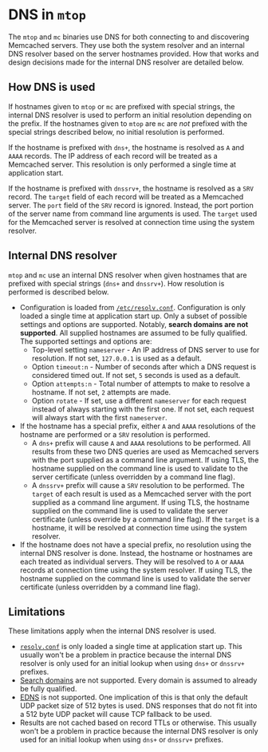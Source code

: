 # DNS in `mtop`

The `mtop` and `mc` binaries use DNS for both connecting to and discovering
Memcached servers. They use both the system resolver and an internal DNS
resolver based on the server hostnames provided. How that works and design
decisions made for the internal DNS resolver are detailed below.

## How DNS is used

If hostnames given to `mtop` or `mc` are prefixed with special strings, the
internal DNS resolver is used to perform an initial resolution depending on
the prefix. If the hostnames given to `mtop` are `mc` are _not_ prefixed with
the special strings described below, no initial resolution is performed.

If the hostname is prefixed with `dns+`, the hostname is resolved as `A`
and `AAAA` records. The IP address of each record will be treated as a
Memcached server. This resolution is only performed a single time at
application start.

If the hostname is prefixed with `dnssrv+`, the hostname is resolved as a
`SRV` record. The `target` field of each record will be treated as a Memcached
server. The `port` field of the `SRV` record is ignored. Instead, the port
portion of the server name from command line arguments is used. The `target`
used for the Memcached server is resolved at connection time using the system
resolver.

## Internal DNS resolver

`mtop` and `mc` use an internal DNS resolver when given hostnames that are
prefixed with special strings (`dns+` and `dnssrv+`). How resolution is
performed is described below.

* Configuration is loaded from [`/etc/resolv.conf`](https://en.wikipedia.org/wiki/Resolv.conf).
  Configuration is only loaded a single time at application start up. Only a
  subset of possible settings and options are supported. Notably, **search
  domains are not supported**. All supplied hostnames are assumed to be fully
  qualified. The supported settings and options are:
    * Top-level setting `nameserver` - An IP address of DNS server to use for
      resolution. If not set, `127.0.0.1` is used as a default.
    * Option `timeout:n` - Number of seconds after which a DNS request is
      considered timed out. If not set, `5` seconds is used as a default.
    * Option `attempts:n` - Total number of attempts to make to resolve a
      hostname. If not set, `2` attempts are made.
    * Option `rotate` - If set, use a different `nameserver` for each request
      instead of always starting with the first one. If not set, each request
      will always start with the first `nameserver`.
* If the hostname has a special prefix, either `A` and `AAAA` resolutions of
  the hostname are performed or a `SRV` resolution is performed.
    * A `dns+` prefix will cause `A` and `AAAA` resolutions to be performed.
      All results from these two DNS queries are used as Memcached servers with
      the port supplied as a command line argument. If using TLS, the hostname
      supplied on the command line is used to validate to the server
      certificate (unless overridden by a command line flag).
    * A `dnssrv+` prefix will cause a `SRV` resolution to be performed. The
      `target` of each result is used as a Memcached server with the port
      supplied as a command line argument. If using TLS, the hostname supplied
      on the command line is used to validate the server certificate (unless
      override by a command line flag). If the `target` is a hostname, it will
      be resolved at connection time using the system resolver.
* If the hostname does not have a special prefix, no resolution using the
  internal DNS resolver is done. Instead, the hostname or hostnames are
  each treated as individual servers. They will be resolved to `A` or `AAAA`
  records at connection time using the system resolver. If using TLS, the
  hostname supplied on the command line is used to validate the server
  certificate (unless overridden by a command line flag).

## Limitations

These limitations apply when the internal DNS resolver is used.

* [`resolv.conf`](https://en.wikipedia.org/wiki/Resolv.conf) is only loaded a
  single time at application start up. This usually won't be a problem in
  practice because the internal DNS resolver is only used for an initial
  lookup when using `dns+` or `dnssrv+` prefixes.
* [Search domains](https://en.wikipedia.org/wiki/Search_domain) are not
  supported. Every domain is assumed to already be fully qualified.
* [EDNS](https://en.wikipedia.org/wiki/Extension_Mechanisms_for_DNS) is not
  supported. One implication of this is that only the default UDP packet size
  of 512 bytes is used. DNS responses that do not fit into a 512 byte UDP
  packet will cause TCP fallback to be used.
* Results are not cached based on record TTLs or otherwise. This usually won't
  be a problem in practice because the internal DNS resolver is only used for
  an initial lookup when using `dns+` or `dnssrv+` prefixes.
